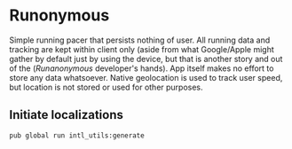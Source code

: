 # Runonymous

Simple running pacer that persists nothing of user. All running data and tracking are kept within 
client only (aside from what Google/Apple might gather by default just by using the device, but that 
is another story and out of the (*Runanonymous* developer's hands). App itself makes no effort to
store any data whatsoever. Native geolocation is used to track user speed, but location is not 
stored or used for other purposes.

## Initiate localizations
```
pub global run intl_utils:generate
```